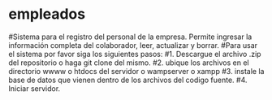 # empleados

#Sistema para el registro del personal de la empresa. Permite ingresar la información completa del colaborador, leer, actualizar y borrar.
#Para usar el sistema por favor siga los siguientes pasos:
#1. Descargue el archivo .zip del repositorio o haga git clone del mismo.
#2. ubique los archivos en el directorio wwww o htdocs del servidor o wampserver o xampp
#3. instale la base de datos que vienen dentro de los archivos del codigo fuente.
#4. Iniciar servidor.
